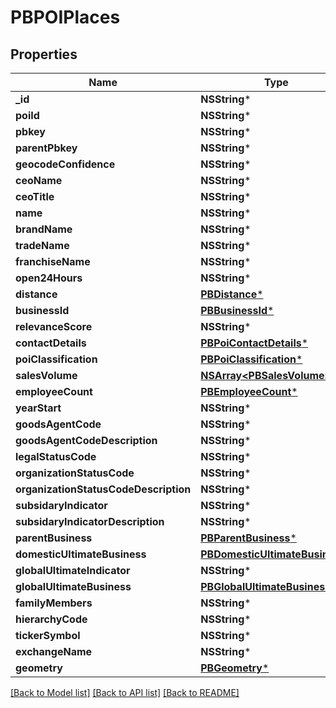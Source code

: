 # PBPOIPlaces

## Properties
Name | Type | Description | Notes
------------ | ------------- | ------------- | -------------
**_id** | **NSString*** |  | [optional] 
**poiId** | **NSString*** |  | [optional] 
**pbkey** | **NSString*** |  | [optional] 
**parentPbkey** | **NSString*** |  | [optional] 
**geocodeConfidence** | **NSString*** |  | [optional] 
**ceoName** | **NSString*** |  | [optional] 
**ceoTitle** | **NSString*** |  | [optional] 
**name** | **NSString*** |  | [optional] 
**brandName** | **NSString*** |  | [optional] 
**tradeName** | **NSString*** |  | [optional] 
**franchiseName** | **NSString*** |  | [optional] 
**open24Hours** | **NSString*** |  | [optional] 
**distance** | [**PBDistance***](PBDistance.md) |  | [optional] 
**businessId** | [**PBBusinessId***](PBBusinessId.md) |  | [optional] 
**relevanceScore** | **NSString*** |  | [optional] 
**contactDetails** | [**PBPoiContactDetails***](PBPoiContactDetails.md) |  | [optional] 
**poiClassification** | [**PBPoiClassification***](PBPoiClassification.md) |  | [optional] 
**salesVolume** | [**NSArray&lt;PBSalesVolume&gt;***](PBSalesVolume.md) |  | [optional] 
**employeeCount** | [**PBEmployeeCount***](PBEmployeeCount.md) |  | [optional] 
**yearStart** | **NSString*** |  | [optional] 
**goodsAgentCode** | **NSString*** |  | [optional] 
**goodsAgentCodeDescription** | **NSString*** |  | [optional] 
**legalStatusCode** | **NSString*** |  | [optional] 
**organizationStatusCode** | **NSString*** |  | [optional] 
**organizationStatusCodeDescription** | **NSString*** |  | [optional] 
**subsidaryIndicator** | **NSString*** |  | [optional] 
**subsidaryIndicatorDescription** | **NSString*** |  | [optional] 
**parentBusiness** | [**PBParentBusiness***](PBParentBusiness.md) |  | [optional] 
**domesticUltimateBusiness** | [**PBDomesticUltimateBusiness***](PBDomesticUltimateBusiness.md) |  | [optional] 
**globalUltimateIndicator** | **NSString*** |  | [optional] 
**globalUltimateBusiness** | [**PBGlobalUltimateBusiness***](PBGlobalUltimateBusiness.md) |  | [optional] 
**familyMembers** | **NSString*** |  | [optional] 
**hierarchyCode** | **NSString*** |  | [optional] 
**tickerSymbol** | **NSString*** |  | [optional] 
**exchangeName** | **NSString*** |  | [optional] 
**geometry** | [**PBGeometry***](PBGeometry.md) |  | [optional] 

[[Back to Model list]](../README.md#documentation-for-models) [[Back to API list]](../README.md#documentation-for-api-endpoints) [[Back to README]](../README.md)


